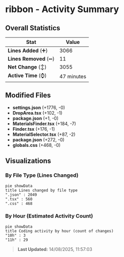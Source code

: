 # ribbon - Activity Summary 

## Overall Statistics

| Stat                   | Value                                                             |
| ---------------------- | ----------------------------------------------------------------- |
| **Lines Added** (➕)   | 3066                                          |
| **Lines Removed** (➖) | 11                                        |
| **Net Change** (↕)    | 3055                |
| **Active Time** (⌚)   | 47 minutes |


## Modified Files
- **settings.json** (+1776, -0)
- **DropArea.tsx** (+102, -1)
- **package.json** (+1, -0)
- **MaterialsFinder.tsx** (+184, -7)
- **Finder.tsx** (+176, -1)
- **MaterialSelector.tsx** (+87, -2)
- **package.json** (+272, -0)
- **globals.css** (+468, -0)

## Visualizations

### By File Type (Lines Changed)

```mermaid
pie showData
title Lines changed by file type
".json" : 2049
".tsx" : 560
".css" : 468
```

### By Hour (Estimated Activity Count)

```mermaid
pie showData
title Coding activity by hour (count of changes)
"10h" : 3
"11h" : 29
```


> **Last Updated:** 14/08/2025, 11:57:03